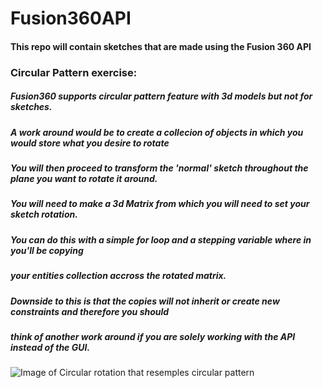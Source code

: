 # Fusion360API
#### This repo will contain sketches that are made using the Fusion 360 API

### Circular Pattern exercise:

#####       Fusion360 supports circular pattern feature with 3d models but not for sketches.
#####
#####       A work around would be to create a collecion of objects in which you would store what you desire to rotate
#####       You will then proceed to transform the 'normal' sketch throughout the plane you want to rotate it around.
#####       You will need to make a 3d Matrix from which you will need to set your sketch rotation.
#####       You can do this with a simple for loop and a stepping variable where in you'll be copying 
#####       your entities collection accross the rotated matrix.
#####
#####       Downside to this is that the copies will not inherit or create new constraints and therefore you should
#####       think of another work around if you are solely working with the API instead of the GUI.

![Image of Circular rotation that resemples circular pattern](circularPatter.png)


